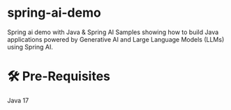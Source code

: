 # spring-ai-demo
Spring ai demo with Java & Spring AI
Samples showing how to build Java applications powered by Generative AI and Large Language Models (LLMs) using Spring AI.

# 🛠️ Pre-Requisites
Java 17
